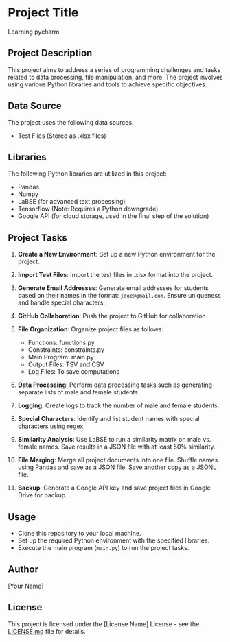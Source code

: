 # Project Title
Learning pycharm

## Project Description

This project aims to address a series of programming challenges and tasks related to data processing, file manipulation, and more. The project involves using various Python libraries and tools to achieve specific objectives.

## Data Source

The project uses the following data sources:

- Test Files (Stored as .xlsx files)

## Libraries

The following Python libraries are utilized in this project:

- Pandas
- Numpy
- LaBSE (for advanced text processing)
- Tensorflow (Note: Requires a Python downgrade)
- Google API (for cloud storage, used in the final step of the solution)

## Project Tasks

1. **Create a New Environment**: Set up a new Python environment for the project.

2. **Import Test Files**: Import the test files in .xlsx format into the project.

3. **Generate Email Addresses**: Generate email addresses for students based on their names in the format: `jdoe@gmail.com`. Ensure uniqueness and handle special characters.

4. **GitHub Collaboration**: Push the project to GitHub for collaboration.

5. **File Organization**: Organize project files as follows:
   - Functions: functions.py
   - Constraints: constraints.py
   - Main Program: main.py
   - Output Files: TSV and CSV
   - Log Files: To save computations

6. **Data Processing**: Perform data processing tasks such as generating separate lists of male and female students.

7. **Logging**: Create logs to track the number of male and female students.

8. **Special Characters**: Identify and list student names with special characters using regex.

9. **Similarity Analysis**: Use LaBSE to run a similarity matrix on male vs. female names. Save results in a JSON file with at least 50% similarity.

10. **File Merging**: Merge all project documents into one file. Shuffle names using Pandas and save as a JSON file. Save another copy as a JSONL file.

11. **Backup**: Generate a Google API key and save project files in Google Drive for backup.

## Usage

- Clone this repository to your local machine.
- Set up the required Python environment with the specified libraries.
- Execute the main program (`main.py`) to run the project tasks.

## Author

[Your Name]

## License

This project is licensed under the [License Name] License - see the [LICENSE.md](LICENSE.md) file for details.
